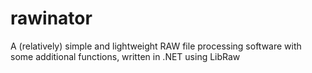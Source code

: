 # rawinator
A (relatively) simple and lightweight RAW file processing software with some additional functions, written in .NET using LibRaw
